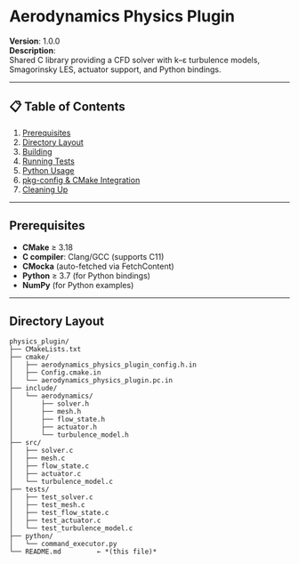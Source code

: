 # Aerodynamics Physics Plugin

**Version**: 1.0.0  
**Description**:  
Shared C library providing a CFD solver with k–ε turbulence models, Smagorinsky LES, actuator support, and Python bindings.

---

## 📋 Table of Contents

1. [Prerequisites](#prerequisites)  
2. [Directory Layout](#directory-layout)  
3. [Building](#building)  
4. [Running Tests](#running-tests)  
5. [Python Usage](#python-usage)  
6. [pkg-config & CMake Integration](#pkg-config--cmake-integration)  
7. [Cleaning Up](#cleaning-up)  

---

## Prerequisites

- **CMake** ≥ 3.18  
- **C compiler**: Clang/GCC (supports C11)  
- **CMocka** (auto-fetched via FetchContent)  
- **Python** ≥ 3.7 (for Python bindings)  
- **NumPy** (for Python examples)

---

## Directory Layout

```text
physics_plugin/
├── CMakeLists.txt
├── cmake/
│   ├── aerodynamics_physics_plugin_config.h.in
│   ├── Config.cmake.in
│   └── aerodynamics_physics_plugin.pc.in
├── include/
│   └── aerodynamics/
│       ├── solver.h
│       ├── mesh.h
│       ├── flow_state.h
│       ├── actuator.h
│       └── turbulence_model.h
├── src/
│   ├── solver.c
│   ├── mesh.c
│   ├── flow_state.c
│   ├── actuator.c
│   └── turbulence_model.c
├── tests/
│   ├── test_solver.c
│   ├── test_mesh.c
│   ├── test_flow_state.c
│   ├── test_actuator.c
│   └── test_turbulence_model.c
├── python/
│   └── command_executor.py
└── README.md         ← *(this file)*
